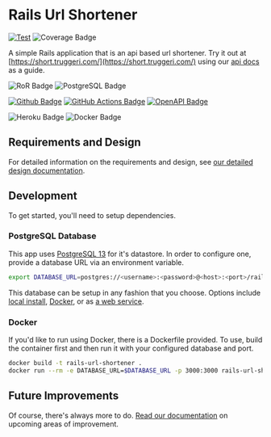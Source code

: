 # Rails Url Shortener

[![Test](https://github.com/truggeri/rails-url-shortener/actions/workflows/test.yml/badge.svg?branch=main)](https://github.com/truggeri/rails-url-shortener/actions/workflows/test.yml)
![Coverage Badge](https://img.shields.io/badge/coverage-100%25-brightgreen.svg)

A simple Rails application that is an api based url shortener.
Try it out at [https://short.truggeri.com/](https://short.truggeri.com/) using our [api docs](https://short.truggeri.com/docs) as a guide.

![RoR Badge](https://img.shields.io/badge/-Ruby_On_Rails-b32424?style=flat&labelColor=cc0000&logo=ruby-on-rails&logoColor=white)
![PostgreSQL Badge](https://img.shields.io/badge/-PostgreSQL-426078?style=flat&labelColor=336791&logo=postgresql&logoColor=white)

[![Github Badge](https://img.shields.io/badge/-GitHub-322626?style=flat&labelColor=181717&logo=github&logoColor=white)](https://github.com/truggeri/rails-url-shortener)
[![GitHub Actions Badge](https://img.shields.io/badge/-GitHub_Actions-4b93e6?style=flat&labelColor=2088FF&logo=github-actions&logoColor=white)](https://github.com/truggeri/rails-url-shortener/actions)
[![OpenAPI Badge](https://img.shields.io/badge/-OpenAPI_Spec-8dd152?style=flat&labelColor=85EA2D&logo=swagger&logoColor=white)](./docs/api-spec.yaml)

![Heroku Badge](https://img.shields.io/badge/-Heroku-45197f?style=flat&labelColor=430098&logo=heroku&logoColor=white)
![Docker Badge](https://img.shields.io/badge/-Docker-4b99d4?style=flat&labelColor=2496ED&logo=docker&logoColor=white)

## Requirements and Design

For detailed information on the requirements and design, see [our detailed design documentation](docs/design.md).

## Development

To get started, you'll need to setup dependencies.

### PostgreSQL Database

This app uses [PostgreSQL 13](https://www.postgresql.org/docs/13/) for it's datastore. In order to configure one, provide a database URL via an environment variable.

```bash
export DATABASE_URL=postgres://<username>:<password>@<host>:<port>/rails_url_shortener
```

This database can be setup in any fashion that you choose. Options include [local install](https://www.postgresql.org/download/), [Docker](https://hub.docker.com/_/postgres?tab=description), or as [a web service](https://www.heroku.com/postgres).

### Docker

If you'd like to run using Docker, there is a Dockerfile provided.
To use, build the container first and then run it with your configured database and port.

```bash
docker build -t rails-url-shortener .
docker run --rm -e DATABASE_URL=$DATABASE_URL -p 3000:3000 rails-url-shortener
```

## Future Improvements

Of course, there's always more to do. [Read our documentation](./docs/future_improvements.md) on
upcoming areas of improvement.
